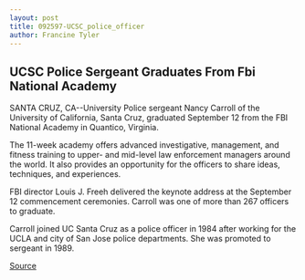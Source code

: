 ```yaml
---
layout: post
title: 092597-UCSC_police_officer
author: Francine Tyler
---
```


## UCSC Police Sergeant Graduates From Fbi National Academy

SANTA CRUZ, CA--University Police sergeant Nancy Carroll of the University  of California, Santa Cruz, graduated September 12 from the FBI National  Academy in Quantico, Virginia.

The 11-week academy offers advanced investigative, management, and  fitness training to upper- and mid-level law enforcement managers around  the world. It also provides an opportunity for the officers to share ideas,  techniques, and experiences.

FBI director Louis J. Freeh delivered the keynote address at the  September 12 commencement ceremonies. Carroll was one of more than 267  officers to graduate.

Carroll joined UC Santa Cruz as a police officer in 1984 after working  for the UCLA and city of San Jose police departments. She was promoted to  sergeant in 1989.

[Source](http://www1.ucsc.edu/news_events/press_releases/archive/97-98/09-97/092597-UCSC_police_officer.html "Permalink to 092597-UCSC_police_officer")